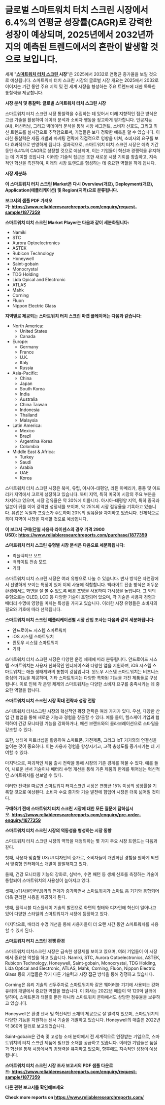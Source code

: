 <p><h1>글로벌 스마트워치 터치 스크린 시장에서 6.4%의 연평균 성장률(CAGR)로 강력한 성장이 예상되며, 2025년에서 2032년까지의 예측된 트렌드에서의 혼란이 발생할 것으로 보입니다.</h1></p><p>세계 "<strong><a href="https://www.reliableresearchreports.com/smartwatch-touch-screen-r1877359?utm_campaign=106&utm_medium=8&utm_source=Github&utm_content=ia&utm_term=11032025&utm_id=smartwatch-touch-screen">스마트워치 터치 스크린&nbsp;</a></strong><strong>시장</strong>"은 2025에서 2032로 연평균 증가율을 보일 것으로 예상됩니다. 스마트워치 터치 스크린 시장의 글로벌 시장 개요는 2025에서 2032로 이어지는 기간 동안 주요 지역 및 전 세계 시장을 형성하는 주요 트렌드에 대한 독특한 통찰력을 제공합니다.</p>
<p><strong>시장 분석 및 통찰력: 글로벌 스마트워치 터치 스크린 시장</strong></p>
<p><p>스마트워치 터치 스크린 시장 통찰력을 수집하는 데 있어서 미래 지향적인 접근 방식은 고급 기술을 활용하여 데이터 분석과 소비자 행동을 정교하게 평가합니다. 인공지능(AI), 머신러닝, 그리고 빅데이터 분석을 통해 시장 세그먼트, 소비자 선호도, 그리고 최신 트렌드를 실시간으로 추적함으로써, 기업들은 보다 정확한 예측을 할 수 있습니다. 이러한 통찰력은 제품 개발과 마케팅 전략에 직접적으로 영향을 미쳐, 소비자의 요구를 보다 효과적으로 반영하게 됩니다. 결과적으로, 스마트워치 터치 스크린 시장은 예측 기간 동안 6.4%의 CAGR로 성장할 것으로 예상되며, 이는 기업들이 혁신과 경쟁력을 유지하는 데 기여할 것입니다. 이러한 기술적 접근은 또한 새로운 시장 기회를 창출하고, 지속적인 혁신을 촉진하여, 미래의 시장 트렌드를 형성하는 데 중요한 역할을 하게 됩니다.</p><a href="%7CAUTHORITHY_DOMAIN_URL%7C?utm_campaign=106&utm_medium=8&utm_source=Github&utm_content=ia&utm_term=11032025&utm_id=smartwatch-touch-screen"></a></p>
<p><strong>시장 세분화:</strong></p>
<p><strong>이 스마트워치 터치 스크린 Market은 다시 Overview(개요), Deployment(개요), Application(애플리케이션) 및 Region(지역)으로 분류됩니다.</strong></p>
<p><strong>보고서의 샘플 PDF 가져오기:&nbsp;<a href="https://www.reliableresearchreports.com/enquiry/request-sample/1877359?utm_campaign=106&utm_medium=8&utm_source=Github&utm_content=ia&utm_term=11032025&utm_id=smartwatch-touch-screen">https://www.reliableresearchreports.com/enquiry/request-sample/1877359</a></strong><strong></strong></p>
<p><strong>스마트워치 터치 스크린 Market Player는 다음과 같이 세분화됩니다:</strong></p>
<p><ul><li>Namiki</li><li>STC</li><li>Aurora Optoelectronics</li><li>ASTEK</li><li>Rubicon Technology</li><li>Honeywell</li><li>Saint-gobain</li><li>Monocrystal</li><li>TDG Holding</li><li>Lida Opical and Electronic</li><li>ATLAS</li><li>Mahk</li><li>Corning</li><li>Fluon</li><li>Nippon Electric Glass</li></ul></p>
<p><strong>지역별로 제공되는 스마트워치 터치 스크린 마켓 플레이어는 다음과 같습니다:</strong></p>
<p><ul>
    <li>
        North America:
        <ul>
            <li>United States</li>
            <li>Canada</li>
        </ul>
    </li>
    <li>
        Europe:
        <ul>
            <li>Germany</li>
            <li>France</li>
            <li>U.K.</li>
            <li>Italy</li>
            <li>Russia</li>
        </ul>
    </li>
    <li>
        Asia-Pacific:
        <ul>
            <li>China</li>
            <li>Japan</li>
            <li>South Korea</li>
            <li>India</li>
            <li>Australia</li>
            <li>China Taiwan</li>
            <li>Indonesia</li>
            <li>Thailand</li>
            <li>Malaysia</li>
        </ul>
    </li>
    <li>
        Latin America:
        <ul>
            <li>Mexico</li>
            <li>Brazil</li>
            <li>Argentina Korea</li>
            <li>Colombia</li>
        </ul>
    </li>
    <li>
        Middle East & Africa:
        <ul>
            <li>Turkey</li>
            <li>Saudi</li>
            <li>Arabia</li>
            <li>UAE</li>
            <li>Korea</li>
        </ul>
    </li>
    </ul></p>
<p><p>스마트워치 터치 스크린 시장은 북미, 유럽, 아시아-태평양, 라틴 아메리카, 중동 및 아프리카 지역에서 고르게 성장하고 있습니다. 북미 지역, 특히 미국이 시장의 주요 부분을 차지하고 있으며, 시장 점유율은 약 30%에 이릅니다. 아시아-태평양 지역, 특히 중국과 일본이 뒤를 이어 강력한 성장세를 보이며, 약 25%의 시장 점유율을 기록하고 있습니다. 유럽은 독일과 프랑스가 주도하며 20%의 점유율을 차지하고 있습니다. 전체적으로 북미 지역이 시장을 지배할 것으로 예상됩니다.</p></p>
<p><strong>이 보고서 구매(단일 사용자 라이센스의 경우 가격 2900 USD):&nbsp;<a href="https://www.reliableresearchreports.com/purchase/1877359?utm_campaign=106&utm_medium=8&utm_source=Github&utm_content=ia&utm_term=11032025&utm_id=smartwatch-touch-screen">https://www.reliableresearchreports.com/purchase/1877359</a></strong></p>
<p><strong>스마트워치 터치 스크린 유형별 시장 분석은 다음으로 세분화됩니다:</strong></p>
<p><ul><li>리플렉티브 모드</li><li>백라이트 전송 모드</li><li>기타</li></ul></p>
<p><p>스마트워치 터치 스크린 시장은 여러 유형으로 나눌 수 있습니다. 반사 방식은 자연광에서 선명하게 보이는 특징이 있어 야외 사용에 적합합니다. 백라이트 전송 방식은 어두운 환경에서도 화면을 잘 볼 수 있도록 배경 조명을 사용하여 가시성을 높입니다. 그 외의 유형으로는 OLED, LCD 등 다양한 기술이 포함되어 있으며, 각 기술은 사용자 경험과 배터리 수명에 영향을 미치는 특성을 가지고 있습니다. 이러한 시장 유형들은 소비자의 필요와 기호에 따라 선택됩니다.</p></p>
<p><strong>스마트워치 터치 스크린 애플리케이션별 시장 산업 조사는 다음과 같이 세분화됩니다:</strong></p>
<p><ul><li>안드로이드 시스템 스마트워치</li><li>iOS 시스템 스마트워치</li><li>윈도우 시스템 스마트워치</li><li>기타</li></ul></p>
<p><p>스마트워치 터치 스크린 시장은 다양한 운영 체제에 따라 분류됩니다. 안드로이드 시스템 스마트워치는 사용자 친화적인 인터페이스와 다양한 앱을 지원하며, iOS 시스템 스마트워치는 애플 생태계와의 통합이 강점입니다. 윈도우 시스템 스마트워치는 비즈니스 중심의 기능을 제공하며, 기타 스마트워치는 다양한 특화된 기능을 가진 제품들로 구성됩니다. 이로 인해 각 운영 체제의 스마트워치는 다양한 소비자 요구를 충족시키는 데 중요한 역할을 합니다.</p></p>
<p><strong>스마트워치 터치 스크린 시장 확대 전략과 성장 전망</strong></p>
<p><p>스마트워치 터치스크린 시장의 혁신적인 확장 전략은 여러 가지가 있다. 우선, 다양한 산업 간 협업을 통해 새로운 기능과 경험을 창출할 수 있다. 예를 들어, 헬스케어 기업과 협력하여 건강 모니터링 기능을 강화하거나, 패션 브랜드와의 콜라보레이션으로 스타일을 강조할 수 있다. </p><p>또한, 생태계 파트너십을 활용하여 스마트폰, 가전제품, 그리고 IoT 기기와의 연결성을 높이는 것이 중요하다. 이는 사용자 경험을 향상시키고, 고객 충성도를 증가시키는 데 기여할 수 있다. </p><p>마지막으로, 파괴적인 제품 출시 전략을 통해 시장의 기존 경계를 허물 수 있다. 예를 들어, 새로운 센서 기술이나 배터리 수명 개선을 통해 기존 제품의 한계를 뛰어넘는 혁신적인 스마트워치를 선보일 수 있다. </p><p>이러한 전략을 따르면 스마트워치 터치스크린 시장은 연평균 15% 이상의 성장률을 기록할 것으로 예상된다. 소비자 수요 증가와 기술 발전에 힘입어 시장은 더욱 넓어질 것이다.</p></p>
<p><strong>구매하기 전에 스마트워치 터치 스크린 시장에 대한 모든 질문에 답하십시오.&nbsp;<a href="https://www.reliableresearchreports.com/enquiry/pre-order-enquiry/1877359?utm_campaign=106&utm_medium=8&utm_source=Github&utm_content=ia&utm_term=11032025&utm_id=smartwatch-touch-screen">https://www.reliableresearchreports.com/enquiry/pre-order-enquiry/1877359</a></strong><strong></strong></p>
<p><strong>스마트워치 터치 스크린 시장의 역동성을 형성하는 시장 동향</strong></p>
<p><p>스마트워치 터치 스크린 시장의 역학을 재정의하는 몇 가지 주요 시장 트렌드는 다음과 같다. </p><p>첫째, 사용자 맞춤형 UX/UI 디자인의 증가로, 소비자들이 개인화된 경험을 원하게 되면서 맞춤형 인터페이스 개발이 활발해지고 있다. </p><p>둘째, 건강 모니터링 기능의 강화로, 심박수, 수면 패턴 등 생체 신호를 측정하는 기술이 통합되어 스마트워치의 사용성이 높아지고 있다. </p><p>셋째,IoT(사물인터넷)와의 연계가 증가하면서 스마트워치가 스마트 홈 기기와 통합되어 더욱 편리한 사용을 제공하게 된다. </p><p>넷째, 플렉시블 디스플레이 기술의 발전으로 화면의 형태와 디자인에 혁신이 일어나고 있어 다양한 스타일의 스마트워치가 시장에 등장하고 있다. </p><p>마지막으로, 배터리 수명 개선을 통해 사용자들이 더 오랜 시간 동안 스마트워치를 사용할 수 있게 된다.</p></p>
<p><strong>스마트워치 터치 스크린 경쟁 환경</strong></p>
<p><p>스마트워치 터치스크린 시장은 급속한 성장세를 보이고 있으며, 여러 기업들이 이 시장에서 중요한 역할을 하고 있습니다. Namiki, STC, Aurora Optoelectronics, ASTEK, Rubicon Technology, Honeywell, Saint-gobain, Monocrystal, TDG Holding, Lida Optical and Electronic, ATLAS, Mahk, Corning, Fluon, Nippon Electric Glass 등의 기업들은 각기 다른 기술력과 시장 접근 방식을 통해 경쟁하고 있습니다.</p><p>Corning은 유리 기술의 선두주자로 스마트워치와 같은 웨어러블 기기에 사용되는 강화 유리의 개발에서 중요한 역할을 했습니다. 이 회사는 2022년 매출이 약 120억 달러에 달하며, 스마트폰과 태블릿 뿐만 아니라 스마트워치 분야에서도 상당한 점유율을 보유하고 있습니다.</p><p>Honeywell은 환경 센서 및 혁신적인 소재의 제공으로 잘 알려져 있으며, 스마트워치의 다양한 기능을 지원하는 센서 기술을 개발하고 있습니다. Honeywell의 매출은 2022년 약 360억 달러로 보고되었습니다.</p><p>Saint-gobain은 건축 및 고성능 소재 분야에서 전 세계적으로 인정받는 기업으로, 스마트워치의 터치 스크린 제품에 필요한 소재를 공급하고 있습니다. 이러한 기업들은 품질과 혁신을 통해 시장에서의 경쟁력을 유지하고 있으며, 향후에도 지속적인 성장이 예상됩니다.</p></p>
<p><strong>스마트워치 터치 스크린 시장 조사 보고서의 PDF 샘플 다운로드:&nbsp;<a href="https://www.reliableresearchreports.com/enquiry/request-sample/1877359?utm_campaign=106&utm_medium=8&utm_source=Github&utm_content=ia&utm_term=11032025&utm_id=smartwatch-touch-screen">https://www.reliableresearchreports.com/enquiry/request-sample/1877359</a></strong></p>
<p><strong></strong></p>
<p><strong></strong></p>
<p><strong></strong></p>
<p><strong></strong></p>
<p><strong>다른 관련 보고서를 확인해보세요</strong></p>
<p><strong>Check more reports on <a href="https://www.reliableresearchreports.com/?utm_campaign=106&utm_medium=8&utm_source=Github&utm_content=ia&utm_term=11032025&utm_id=smartwatch-touch-screen">https://www.reliableresearchreports.com/</a></strong></p>